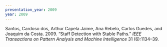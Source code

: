 ```yaml
---
presentation_year: 2009
year: 2009
---
```


Santos, Cardoso dos, Arthur Capela Jaime, Ana Rebelo, Carlos Guedes, and Joaquim da Costa. 2009. “Staff Detection with Stable Paths.” <i>IEEE Transactions on Pattern Analysis and Machine Intelligence</i> 31 (6):1134–39.